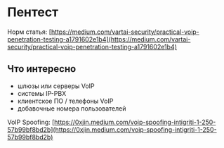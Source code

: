 # Пентест

Норм статья: [https://medium.com/vartai-security/practical-voip-penetration-testing-a1791602e1b4](https://medium.com/vartai-security/practical-voip-penetration-testing-a1791602e1b4)

## Что интересно

* шлюзы или серверы VoIP
* системы IP-PBX
* клиентское ПО / телефоны VoIP
* добавочные номера пользователей

VoIP Spoofing: [https://0xjin.medium.com/voip-spoofing-intigriti-1-250-57b99bf8bd2b](https://0xjin.medium.com/voip-spoofing-intigriti-1-250-57b99bf8bd2b)

